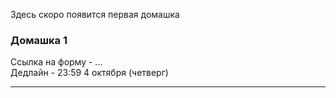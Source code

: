 Здесь скоро появится первая домашка

### Домашка 1
Ссылка на форму - ...\
Дедлайн - 23:59 4 октября (четверг)

---

